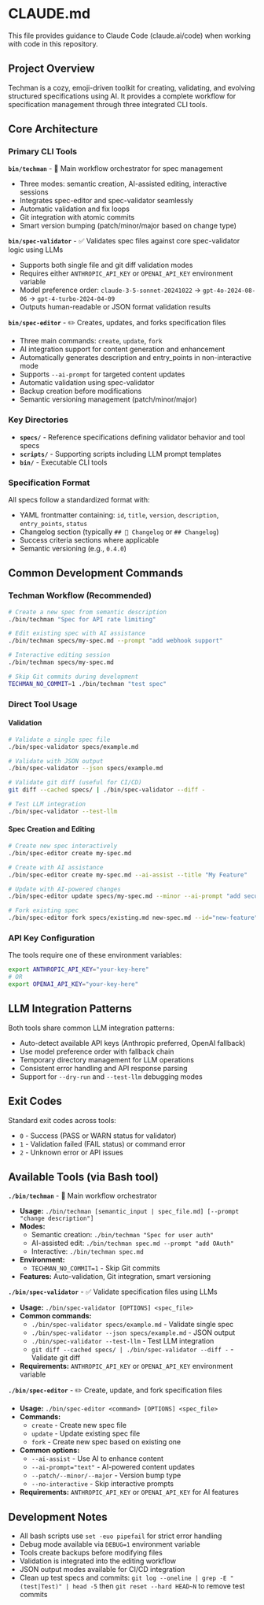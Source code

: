 # CLAUDE.md

This file provides guidance to Claude Code (claude.ai/code) when working with code in this repository.

## Project Overview

Techman is a cozy, emoji-driven toolkit for creating, validating, and evolving structured specifications using AI. It provides a complete workflow for specification management through three integrated CLI tools.

## Core Architecture

### Primary CLI Tools

**`bin/techman`** - 🚀 Main workflow orchestrator for spec management
- Three modes: semantic creation, AI-assisted editing, interactive sessions
- Integrates spec-editor and spec-validator seamlessly
- Automatic validation and fix loops
- Git integration with atomic commits
- Smart version bumping (patch/minor/major based on change type)

**`bin/spec-validator`** - ✅ Validates spec files against core spec-validator logic using LLMs
- Supports both single file and git diff validation modes
- Requires either `ANTHROPIC_API_KEY` or `OPENAI_API_KEY` environment variable
- Model preference order: `claude-3-5-sonnet-20241022` → `gpt-4o-2024-08-06` → `gpt-4-turbo-2024-04-09`
- Outputs human-readable or JSON format validation results

**`bin/spec-editor`** - ✏️ Creates, updates, and forks specification files
- Three main commands: `create`, `update`, `fork`
- AI integration support for content generation and enhancement
- Automatically generates description and entry_points in non-interactive mode
- Supports `--ai-prompt` for targeted content updates
- Automatic validation using spec-validator
- Backup creation before modifications
- Semantic versioning management (patch/minor/major)

### Key Directories

- **`specs/`** - Reference specifications defining validator behavior and tool specs
- **`scripts/`** - Supporting scripts including LLM prompt templates
- **`bin/`** - Executable CLI tools

### Specification Format

All specs follow a standardized format with:
- YAML frontmatter containing: `id`, `title`, `version`, `description`, `entry_points`, `status`
- Changelog section (typically `## 🔁 Changelog` or `## Changelog`)
- Success criteria sections where applicable
- Semantic versioning (e.g., `0.4.0`)

## Common Development Commands

### Techman Workflow (Recommended)
```bash
# Create a new spec from semantic description
./bin/techman "Spec for API rate limiting"

# Edit existing spec with AI assistance
./bin/techman specs/my-spec.md --prompt "add webhook support"

# Interactive editing session
./bin/techman specs/my-spec.md

# Skip Git commits during development
TECHMAN_NO_COMMIT=1 ./bin/techman "test spec"
```

### Direct Tool Usage

#### Validation
```bash
# Validate a single spec file
./bin/spec-validator specs/example.md

# Validate with JSON output
./bin/spec-validator --json specs/example.md

# Validate git diff (useful for CI/CD)
git diff --cached specs/ | ./bin/spec-validator --diff -

# Test LLM integration
./bin/spec-validator --test-llm
```

#### Spec Creation and Editing
```bash
# Create new spec interactively
./bin/spec-editor create my-spec.md

# Create with AI assistance
./bin/spec-editor create my-spec.md --ai-assist --title "My Feature"

# Update with AI-powered changes
./bin/spec-editor update specs/my-spec.md --minor --ai-prompt "add security section"

# Fork existing spec
./bin/spec-editor fork specs/existing.md new-spec.md --id="new-feature"
```

### API Key Configuration

The tools require one of these environment variables:
```bash
export ANTHROPIC_API_KEY="your-key-here"
# OR
export OPENAI_API_KEY="your-key-here"
```

## LLM Integration Patterns

Both tools share common LLM integration patterns:
- Auto-detect available API keys (Anthropic preferred, OpenAI fallback)
- Use model preference order with fallback chain
- Temporary directory management for LLM operations
- Consistent error handling and API response parsing
- Support for `--dry-run` and `--test-llm` debugging modes

## Exit Codes

Standard exit codes across tools:
- `0` - Success (PASS or WARN status for validator)
- `1` - Validation failed (FAIL status) or command error
- `2` - Unknown error or API issues

## Available Tools (via Bash tool)

**`./bin/techman`** - 🚀 Main workflow orchestrator
- **Usage:** `./bin/techman [semantic_input | spec_file.md] [--prompt "change description"]`
- **Modes:**
  - Semantic creation: `./bin/techman "Spec for user auth"`
  - AI-assisted edit: `./bin/techman spec.md --prompt "add OAuth"`
  - Interactive: `./bin/techman spec.md`
- **Environment:**
  - `TECHMAN_NO_COMMIT=1` - Skip Git commits
- **Features:** Auto-validation, Git integration, smart versioning

**`./bin/spec-validator`** - ✅ Validate specification files using LLMs
- **Usage:** `./bin/spec-validator [OPTIONS] <spec_file>`
- **Common commands:**
  - `./bin/spec-validator specs/example.md` - Validate single spec
  - `./bin/spec-validator --json specs/example.md` - JSON output
  - `./bin/spec-validator --test-llm` - Test LLM integration
  - `git diff --cached specs/ | ./bin/spec-validator --diff -` - Validate git diff
- **Requirements:** `ANTHROPIC_API_KEY` or `OPENAI_API_KEY` environment variable

**`./bin/spec-editor`** - ✏️ Create, update, and fork specification files
- **Usage:** `./bin/spec-editor <command> [OPTIONS] <spec_file>`
- **Commands:**
  - `create` - Create new spec file
  - `update` - Update existing spec file  
  - `fork` - Create new spec based on existing one
- **Common options:**
  - `--ai-assist` - Use AI to enhance content
  - `--ai-prompt="text"` - AI-powered content updates
  - `--patch/--minor/--major` - Version bump type
  - `--no-interactive` - Skip interactive prompts
- **Requirements:** `ANTHROPIC_API_KEY` or `OPENAI_API_KEY` for AI features

## Development Notes

- All bash scripts use `set -euo pipefail` for strict error handling
- Debug mode available via `DEBUG=1` environment variable
- Tools create backups before modifying files
- Validation is integrated into the editing workflow
- JSON output modes available for CI/CD integration
- Clean up test specs and commits: `git log --oneline | grep -E "(test|Test)" | head -5` then `git reset --hard HEAD~N` to remove test commits